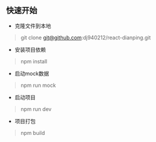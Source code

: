 ## 快速开始
+ 克隆文件到本地

>git clone git@github.com:dj940212/react-dianping.git

+ 安装项目依赖

>npm install

+ 启动mock数据

>npm run mock

+ 启动项目

>npm run dev

+ 项目打包

>npm build
